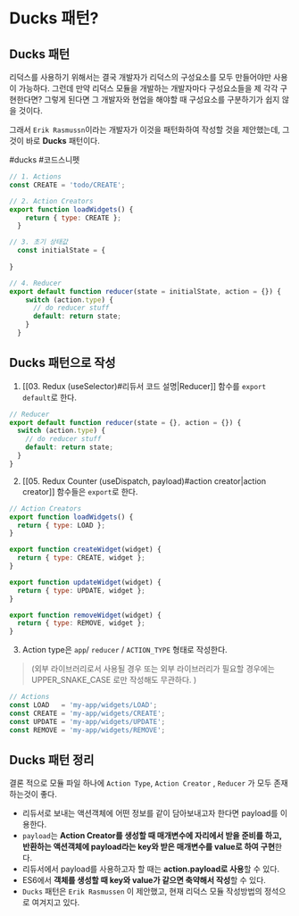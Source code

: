 # Ducks 패턴?

## Ducks 패턴

리덕스를 사용하기 위해서는 결국 개발자가 리덕스의 구성요소를 모두 만들어야만 사용이 가능하다. 그런데 만약 리덕스 모듈을 개발하는 개발자마다 구성요소들을 제 각각 구현한다면? 그렇게 된다면 그 개발자와 현업을 해야할 때 구성요소를 구분하기가 쉽지 않을 것이다. 

그래서 `Erik Rasmussn`이라는 개발자가 이것을 패턴화하여 작성할 것을 제안했는데, 그것이 바로 **Ducks** 패턴이다. 

#ducks #코드스니펫 

```jsx
// 1. Actions
const CREATE = 'todo/CREATE';

// 2. Action Creators
export function loadWidgets() {
    return { type: CREATE };
  }

// 3. 초기 상태값
  const initialState = {
	
}

// 4. Reducer
export default function reducer(state = initialState, action = {}) {
    switch (action.type) {
      // do reducer stuff
      default: return state;
    }
  }
```

## Ducks 패턴으로 작성

1. [[03. Redux (useSelector)#리듀서 코드 설명|Reducer]] 함수를 `export default`로 한다. 

```jsx
// Reducer
export default function reducer(state = {}, action = {}) {
  switch (action.type) {
    // do reducer stuff
    default: return state;
  }
}
```

2. [[05. Redux Counter (useDispatch, payload)#action creator|action creator]] 함수들은 `export`로 한다. 
```jsx
// Action Creators
export function loadWidgets() {
  return { type: LOAD };
}

export function createWidget(widget) {
  return { type: CREATE, widget };
}

export function updateWidget(widget) {
  return { type: UPDATE, widget };
}

export function removeWidget(widget) {
  return { type: REMOVE, widget };
}
```

3. Action type은 `app`/ `reducer` / `ACTION_TYPE` 형태로 작성한다. 

> (외부 라이브러리로서 사용될 경우 또는 외부 라이브러리가 필요할 경우에는 UPPER_SNAKE_CASE 로만 작성해도 무관하다. )

```jsx
// Actions
const LOAD   = 'my-app/widgets/LOAD';
const CREATE = 'my-app/widgets/CREATE';
const UPDATE = 'my-app/widgets/UPDATE';
const REMOVE = 'my-app/widgets/REMOVE';
```

## Ducks 패턴 정리

결론 적으로 모듈 파일 하나에 `Action Type`, `Action Creator` , `Reducer` 가 모두 존재 하는것이 좋다.

-   리듀서로 보내는 액션객체에 어떤 정보를 같이 담아보내고자 한다면 payload를 이용한다.
-   `payload`는 **Action Creator를 생성할 때 매개변수에 자리에서 받을 준비를 하고, 반환하는 액션객체에 payload라는 key와 받은 매개변수를 value로 하여 구현**한다.
-   리듀서에서 payload를 사용하고자 할 때는 **action.payload로 사용**할 수 있다.
-   ES6에서 **객체를 생성할 때 key와 value가 같으면 축약해서 작성**할 수 있다.
-   `Ducks` 패턴은 `Erik Rasmussen` 이 제안했고, 현재 리덕스 모듈 작성방법의 정석으로 여겨지고 있다.

